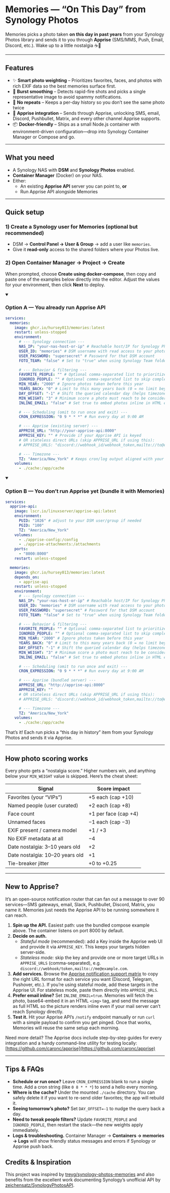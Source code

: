# Memories — “On This Day” from Synology Photos

Memories picks a photo taken **on this day in past years** from your Synology Photos library and sends it to you through **Apprise** (SMS/MMS, Push, Email, Discord, etc.). Wake up to a little nostalgia ☕📸

---

## Features

- ✨ **Smart photo weighting** – Prioritizes favorites, faces, and photos with rich EXIF data so the best memories surface first.
- 📸 **Burst smoothing** – Detects rapid-fire shots and picks a single representative image to avoid spammy notifications.
- 📅 **No repeats** – Keeps a per-day history so you don’t see the same photo twice
- 🎉 **Apprise integration** – Sends through Apprise, unlocking SMS, email, Discord, Pushbullet, Matrix, and every other channel Apprise supports.
- 📦 **Docker-friendly** – Ships as a small Node.js container with environment-driven configuration—drop into Synology Container Manager or Compose and go.

---

## What you need

- A Synology NAS with **DSM** and **Synology Photos** enabled.
- **Container Manager** (Docker) on your NAS.
- Either:
  - An existing **Apprise API** server you can point to, **or**
  - Run Apprise API alongside Memories

---

## Quick setup

### 1) Create a Synology user for Memories (optional but recommended)

- DSM → **Control Panel → User & Group** → add a user like `memories`.
- Give it **read-only** access to the shared folders where your Photos live.

### 2) Open Container Manager → Project → Create

When prompted, choose **Create using docker‑compose**, then copy and paste one of the examples below directly into the editor. Adjust the values for your environment, then click **Next** to deploy.

<details open>

<summary><h3>Option A — You already run Apprise API</h3></summary>

```yaml
services:
  memories:
    image: ghcr.io/hursey013/memories:latest
    restart: unless-stopped
    environment:
      # --- Synology connection ---
      NAS_IP: "your-nas-host-or-ip" # Reachable host/IP for Synology Photos (HTTPS)
      USER_ID: "memories" # DSM username with read access to your photos
      USER_PASSWORD: "supersecret" # Password for that DSM account
      FOTO_TEAM: "false" # Set to "true" when using Synology Team folders

      # --- Behavior & filtering ---
      FAVORITE_PEOPLE: "" # Optional comma-separated list to prioritize
      IGNORED_PEOPLE: "" # Optional comma-separated list to skip completely
      MIN_YEAR: "2000" # Ignore photos taken before this year
      YEARS_BACK: "0" # Limit to this many years back (0 = no limit beyond MIN_YEAR)
      DAY_OFFSET: "-1" # Shift the queried calendar day (helps timezones)
      MIN_WEIGHT: "3" # Minimum score a photo must reach to be considered
      INLINE_EMAIL: "false" # Set true to embed photos inline in HTML email

      # --- Scheduling (omit to run once and exit) ---
      CRON_EXPRESSION: "0 9 * * *" # Run every day at 9:00 AM

      # --- Apprise (existing server) ---
      APPRISE_URL: "http://your-apprise-api:8000"
      APPRISE_KEY: "" # Provide if your Apprise API is keyed
      # OR stateless direct URLs (skip APPRISE_URL if using this):
      # APPRISE_URLS: "discord://webhook_id/webhook_token,mailto://to@example.com?from=me@example.com"

      # --- Timezone ---
      TZ: "America/New_York" # Keeps cron/log output aligned with your morning
    volumes:
      - ./cache:/app/cache
```

</details>

<details open>

<summary><h3>Option B — You don’t run Apprise yet (bundle it with Memories)</h3></summary>

```yaml
services:
  apprise-api:
    image: lscr.io/linuxserver/apprise-api:latest
    environment:
      PUID: "1026" # adjust to your DSM user/group if needed
      PGID: "100"
      TZ: "America/New_York"
    volumes:
      - ./apprise-config:/config
      - ./apprise-attachments:/attachments
    ports:
      - "8000:8000"
    restart: unless-stopped

  memories:
    image: ghcr.io/hursey013/memories:latest
    depends_on:
      - apprise-api
    restart: unless-stopped
    environment:
      # --- Synology connection ---
      NAS_IP: "your-nas-host-or-ip" # Reachable host/IP for Synology Photos (HTTPS)
      USER_ID: "memories" # DSM username with read access to your photos
      USER_PASSWORD: "supersecret" # Password for that DSM account
      FOTO_TEAM: "false" # Set to "true" when using Synology Team folders

      # --- Behavior & filtering ---
      FAVORITE_PEOPLE: "" # Optional comma-separated list to prioritize
      IGNORED_PEOPLE: "" # Optional comma-separated list to skip completely
      MIN_YEAR: "2000" # Ignore photos taken before this year
      YEARS_BACK: "0" # Limit to this many years back (0 = no limit beyond MIN_YEAR)
      DAY_OFFSET: "-1" # Shift the queried calendar day (helps timezones)
      MIN_WEIGHT: "3" # Minimum score a photo must reach to be considered
      INLINE_EMAIL: "false" # Set true to embed photos inline in HTML email

      # --- Scheduling (omit to run once and exit) ---
      CRON_EXPRESSION: "0 9 * * *" # Run every day at 9:00 AM

      # --- Apprise (bundled server) ---
      APPRISE_URL: "http://apprise-api:8000"
      APPRISE_KEY: ""
      # OR stateless direct URLs (skip APPRISE_URL if using this):
      # APPRISE_URLS: "discord://webhook_id/webhook_token,mailto://to@example.com?from=me@example.com"

      # --- Timezone ---
      TZ: "America/New_York"
    volumes:
      - ./cache:/app/cache
```

</details>

That’s it! Each run picks a “this day in history” item from your Synology Photos and sends it via Apprise.

---

## How photo scoring works

Every photo gets a “nostalgia score.” Higher numbers win, and anything below your `MIN_WEIGHT` value is skipped. Here’s the cheat sheet:

| Signal                          | Score impact         |
| ------------------------------- | -------------------- |
| Favorites (your “VIPs”)         | +5 each (cap +10)    |
| Named people (user curated)     | +2 each (cap +8)     |
| Face count                      | +1 per face (cap +4) |
| Unnamed faces                   | −1 each (cap −3)     |
| EXIF present / camera model     | +1 / +3              |
| No EXIF metadata at all         | −4                   |
| Date nostalgia: 3–10 years old  | +2                   |
| Date nostalgia: 10–20 years old | +1                   |
| Tie-breaker jitter              | +0 to +0.25          |

---

## New to Apprise?

It’s an open-source notification router that can fan out a message to over 90 services—SMS gateways, email, Slack, Pushbullet, Discord, Matrix, you name it. Memories just needs the Apprise API to be running somewhere it can reach.

1. **Spin up the API.** Easiest path: use the bundled compose example above. The container listens on port 8000 by default.
2. **Decide on auth.**
   - _Stateful mode_ (recommended): add a Key inside the Apprise web UI and provide it via `APPRISE_KEY`. This keeps your targets hidden server-side.
   - _Stateless mode:_ skip the key and provide one or more target URLs in `APPRISE_URLS` (comma-separated), e.g. `discord://webhook/token,mailto://me@example.com`.
3. **Add services.** Browse the [Apprise notification support matrix](https://github.com/caronc/apprise/wiki) to copy the right URL format for each service you want (Discord, Telegram, Pushover, etc.). If you’re using stateful mode, add these targets in the Apprise UI. For stateless mode, paste them directly into `APPRISE_URLS`.
4. **Prefer email inline?** Set `INLINE_EMAIL=true`. Memories will fetch the photo, base64-embed it in an HTML `<img>` tag, and send the message as full HTML so the picture renders inline even if your mail server can’t reach Synology directly.
5. **Test it.** Hit your Apprise API’s `/notify` endpoint manually or run `curl` with a simple payload to confirm you get pinged. Once that works, Memories will reuse the same setup each morning.

Need more detail? The Apprise docs include step-by-step guides for every integration and a handy command-line utility for testing locally: [https://github.com/caronc/apprise](https://github.com/caronc/apprise)

---

## Tips & FAQs

- **Schedule or run once?** Leave `CRON_EXPRESSION` blank to run a single time. Add a cron string (like `0 8 * * *`) to send a hello every morning.
- **Where is the cache?** Under the mounted `./cache` directory. You can safely delete it if you want to re-send older favorites; the app will rebuild it.
- **Seeing tomorrow’s photo?** Set `DAY_OFFSET=-1` to nudge the query back a day.
- **Need to tweak people filters?** Update `FAVORITE_PEOPLE` and `IGNORED_PEOPLE`, then restart the stack—the new weights apply immediately.
- **Logs & troubleshooting.** Container Manager → **Containers → memories → Logs** will show friendly status messages and errors if Synology or Apprise push back.

## Credits & Inspiration

This project was inspired by [treyg/synology-photos-memories](https://github.com/treyg/synology-photos-memories) and also benefits from the excellent work documenting Synology’s unofficial API by [zeichensatz/SynologyPhotosAPI](https://github.com/zeichensatz/SynologyPhotosAPI).
